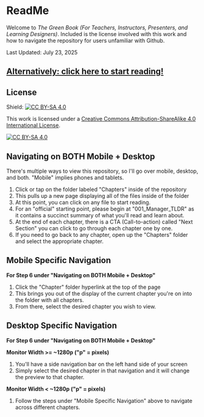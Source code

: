 # ReadMe

Welcome to *The Green Book (For Teachers, Instructors, Presenters, and Learning Designers)*. Included is the license involved with this work and how to navigate the repository for users unfamiliar with Github.

Last Updated: July 23, 2025

## [Alternatively: click here to start reading!](Chapters/Z001_Manager_TLDR.md)

## License

Shield: [![CC BY-SA 4.0][cc-by-sa-shield]][cc-by-sa]

This work is licensed under a
[Creative Commons Attribution-ShareAlike 4.0 International License][cc-by-sa].

[![CC BY-SA 4.0][cc-by-sa-image]][cc-by-sa]

[cc-by-sa]: http://creativecommons.org/licenses/by-sa/4.0/
[cc-by-sa-image]: https://licensebuttons.net/l/by-sa/4.0/88x31.png
[cc-by-sa-shield]: https://img.shields.io/badge/License-CC%20BY--SA%204.0-lightgrey.svg


## Navigating on BOTH Mobile + Desktop

There's multiple ways to view this repository, so I'll go over mobile, desktop, and both. "Mobile" implies phones and tablets.

1. Click or tap on the folder labeled "Chapters" inside of the repository
2. This pulls up a new page displaying all of the files inside of the folder
3. At this point, you can click on any file to start reading.
4. For an "official" starting point, please begin at "001_Manager_TLDR" as it contains a succinct summary of what you'll read and learn about.
5. At the end of each chapter, there is a CTA (Call-to-action) called "Next Section" you can click to go through each chapter one by one.
6. If you need to go back to any chapter, open up the "Chapters" folder and select the appropriate chapter.

## Mobile Specific Navigation

**For Step 6 under "Navigating on BOTH Mobile + Desktop"**
1. Click the "Chapter" folder hyperlink at the top of the page
2. This brings you out of the display of the current chapter you're on into the folder with all chapters.
3. From there, select the desired chapter you wish to view.

## Desktop Specific Navigation

**For Step 6 under "Navigating on BOTH Mobile + Desktop"**

**Monitor Width >= ~1280p ("p" = pixels)**
1. You'll have a side navigation bar on the left hand side of your screen
2. Simply select the desired chapter in that navigation and it will change the preview to that chapter.

**Monitor Width < ~1280p ("p" = pixels)**
1. Follow the steps under "Mobile Specific Navigation" above to navigate across different chapters.
